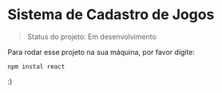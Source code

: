 # Sistema de Cadastro de Jogos

> Status do projeto: Em desenvolvimento

Para rodar esse projeto na sua máquina, por favor digite:

```
npm instal react
```

:)
